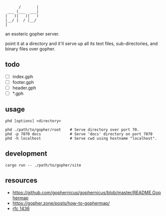 ```
      /       |
 ___ (___  ___|
|   )|   )|   )
|__/ |  / |__/
|
```

an esoteric gopher server. 

point it at a directory and it'll serve up all its text files, sub-directories, and binary files over gopher.

## todo

- [ ] index.gph
- [ ] footer.gph
- [ ] header.gph
- [ ] *.gph

## usage

    phd [options] <directory>

    phd ./path/to/gopher/root    # Serve directory over port 70.
    phd -p 7070 docs             # Serve 'docs' directory on port 7070
    phd -h localhost             # Serve cwd using hostname "localhost".

## development

    cargo run -- ./path/to/gopher/site

## resources

- https://github.com/gophernicus/gophernicus/blob/master/README.Gophermap
- https://gopher.zone/posts/how-to-gophermap/
- [rfc 1436](https://tools.ietf.org/html/rfc1436)

